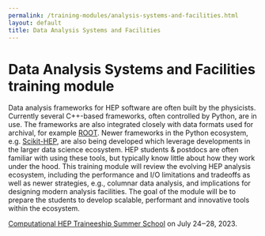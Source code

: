 ```yaml
---
permalink: /training-modules/analysis-systems-and-facilities.html
layout: default
title: Data Analysis Systems and Facilities
---
```


# Data Analysis Systems and Facilities training module

Data analysis frameworks for HEP software are often built by the
physicists. Currently several C++-based frameworks, often controlled
by Python, are in use. The frameworks are also integrated closely
with data formats used for archival, for example [ROOT](https://root.cern.ch). 
Newer frameworks in the Python ecosystem, e.g. [Scikit-HEP](https://scikit-hep.org),
are also being developed which leverage developments in the larger data 
science ecosystem. HEP students & postdocs are often familiar with using
these tools, but typically know little about how they work under the hood.
This training module will review the evolving HEP analysis ecosystem, 
including the performance and I/O limitations and tradeoffs as well as newer 
strategies, e.g., columnar data analysis, and implications for designing
modern analysis facilities. The goal of the module will be 
to prepare the students to develop scalable, performant and innovative
tools within the ecosystem.

[Computational HEP Traineeship Summer School](https://indico.cern.ch/event/1293313/timetable/)
on July 24‒28, 2023.
